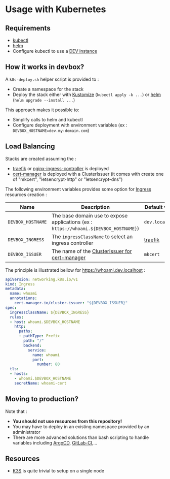 # Usage with Kubernetes

## Requirements

* [kubectl](https://kubernetes.io/docs/tasks/tools/#kubectl)
* [helm](https://helm.sh/docs/intro/install/)
* Configure kubectl to use a [DEV instance](kubernetes-dev.md)

## How it works in devbox?

A `k8s-deploy.sh` helper script is provided to :

* Create a namespace for the stack
* Deploy the stack either with [Kustomize](https://kustomize.io/) (`kubectl apply -k ...`) or [helm](https://helm.sh/) (`helm upgrade --install ...`)

This approach makes it possible to:

* Simplify calls to helm and kubectl
* Configure deployment with environment variables (ex : `DEVBOX_HOSTNAME=dev.my-domain.com`)


## Load Balancing

Stacks are created assuming the :

* [traefik](../traefik/README.md) or [nginx-ingress-controller](../nginx-ingress-controller/README.md) is deployed
* [cert-manager](../cert-manager/README.md) is deployed with a ClusterIssuer (it comes with create one of "mkcert", "letsencrypt-http" or "letsencrypt-dns")


The following environment variables provides some option for [Ingress](https://kubernetes.io/docs/concepts/services-networking/ingress/) resources creation :

| Name              | Description                                                                                   | Default value                                         |
| ----------------- | --------------------------------------------------------------------------------------------- | ----------------------------------------------------- |
| `DEVBOX_HOSTNAME` | The base domain use to expose applications (ex : `https://whoami.${DEVBOX_HOSTNAME}`)         | `dev.localhost`                                       |
| `DEVBOX_INGRESS`  | The `ingressClassName` to select an ingress controller                                        | [traefik](../traefik/README.md#usage-with-kubernetes) |
| `DEVBOX_ISSUER`   | The name of the [ClusterIssuer for cert-manager](https://cert-manager.io/docs/configuration/) | `mkcert`                                              |

The principle is illustrated bellow for https://whoami.dev.localhost :

```yml
apiVersion: networking.k8s.io/v1
kind: Ingress
metadata:
  name: whoami
  annotations:
    cert-manager.io/cluster-issuer: "${DEVBOX_ISSUER}"
spec:
  ingressClassName: ${DEVBOX_INGRESS}
  rules:
  - host: whoami.$DEVBOX_HOSTNAME
    http:
      paths:
      - pathType: Prefix
        path: "/"
        backend:
          service:
            name: whoami
            port:
              number: 80
  tls:
  - hosts:
    - whoami.$DEVBOX_HOSTNAME
    secretName: whoami-cert
```

## Moving to production?

Note that :

* **You should not use resources from this repository!**
* You may have to deploy in an existing namespace provided by an administrator
* There are more advanced solutions than bash scripting to handle variables including [ArgoCD](../argocd/README.md), [GitLab-CI](https://docs.gitlab.com/ee/user/clusters/agent/ci_cd_workflow.html),...

## Resources

* [K3S](https://k3s.io) is quite trivial to setup on a single node


